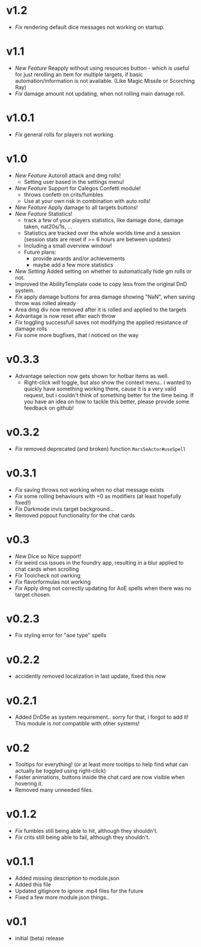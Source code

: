 # v1.2

- *Fix* rendering default dice messages not working on startup.

# v1.1

- *New Feature* Reapply without using resources button - which is useful for just rerolling an item for multiple targets, if basic automation/information is not available. (Like Magic Missile or Scorching Ray)
- *Fix* damage amount not updating, when not rolling main damage roll.

# v1.0.1

- *Fix* general rolls for players not working.

# v1.0

- *New Feature* Autoroll attack and dmg rolls!
  - Setting user based in the settings menu!
- *New Feature* Support for Calegos Confetti module!
  - throws confetti on crits/fumbles
  - Use at your own risk in combination with auto rolls!
- *New Feature* Apply damage to all targets buttons!
- *New Feature* Statistics! 
  - track a few of your players statistics, like damage done, damage taken, nat20s/1s, ...
  - Statistics are tracked over the whole worlds time and a session (session stats are reset if >= 6 hours are between updates)
  - Including a small overview window!
  - Future plans: 
    - provide awards and/or achievements
  	-	maybe add a few more statistics
- *New Setting* Added setting on whether to automatically hide gm rolls or not.
- Improved the AbilityTemplate code to copy less from the original DnD system.
- *Fix* apply damage buttons for area damage showing "NaN", when saving throw was rolled already
- Area dmg div now removed after it is rolled and applied to the targets
- Advantage is now reset after each throw
- *Fix* toggling successfull saves not modifying the applied resistance of damage rolls
- *Fix* some more bugfixes, that i noticed on the way

# v0.3.3

- Advantage selection now gets shown for hotbar items as well.
  - Right-click *will* toggle, but also show the context menu.. i wanted to quickly have something working there, cause it is a very valid request, but i couldn't think of something better for the time being. If you have an idea on how to tackle this better, please provide some feedback on github!

# v0.3.2

- *Fix* removed deprecated (and broken) function ``Mars5eActor#useSpell``

# v0.3.1

- *Fix* saving throws not working when no chat message exists
- *Fix* some rolling behaviours with +0 as modifiers (at least hopefully fixed!)
- *Fix* Darkmode invis target background...
- Removed popout functionality for the chat cards

# v0.3

- *New* Dice so Nice support!
- *Fix* weird css issues in the foundry app, resulting in a blur applied to chat cards when scrolling
- *Fix* Toolcheck not owrking
- *Fix* flavorformulas not working
- *Fix* Apply dmg not correctly updating for AoE spells when there was no target chosen.

# v0.2.3

- Fix styling error for "aoe type" spells

# v0.2.2

- accidently removed localization in last update, fixed this now

# v0.2.1

- Added DnD5e as system requirement.. sorry for that, i forgot to add it! This module is *not* compatible with other systems! 

# v0.2

- Tooltips for everything! (or at least *more* tooltips to help find what can actually be toggled using right-click)
- Faster animations, buttons inside the chat card are now visible when hovering it.
- Removed many unneeded files.

# v0.1.2

- *Fix* fumbles still being able to hit, although they shouldn't.
- *Fix* crits still being able to fail, although they shouldn't.

# v0.1.1

- Added missing description to module.json
- Added this file
- Updated gitignore to ignore .mp4 files for the future
- Fixed a few more module.json things..

# v0.1

- initial (beta) release